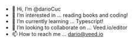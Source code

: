 - 👋 Hi, I’m @darioCuc
- 👀 I’m interested in ... reading books and coding!
- 🌱 I’m currently learning ... Typescript!
- 💞️ I’m looking to collaborate on ... Veed.io/editor
- 📫 How to reach me ... dario@veed.io

<!---
darioCuc/darioCuc is a ✨ special ✨ repository because its `README.md` (this file) appears on your GitHub profile.
You can click the Preview link to take a look at your changes.
--->

